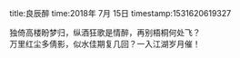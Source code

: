 title:良辰醉
time:2018年 7月 15日
timestamp:1531620619327

独倚高楼盼梦归，纵酒狂歌是情醉，再别梧桐何处飞？<br>万里红尘多倩影，似水佳期复几回？一入江湖岁月催！
